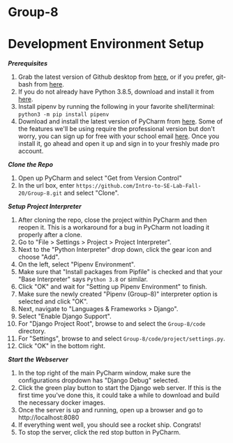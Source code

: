 # Group-8

# Development Environment Setup
***Prerequisites***
1. Grab the latest version of Github desktop from [here][7], or if you prefer, git-bash from [here][3].
2. If you do not already have Python 3.8.5, download and install it from [here][6].
3. Install pipenv by running the following in your favorite shell/terminal: ```python3 -m pip install pipenv```
4. Download and install the latest version of PyCharm from [here][4]. Some of the features we'll be using require the professional version but don't worry, you can sign up for free with your school email [here][5]. Once you install it, go ahead and open it up and sign in to your freshly made pro account.

[1]: https://download.docker.com/win/stable/Docker%20Desktop%20Installer.exe
[2]: https://docs.docker.com/docker-for-windows/install-windows-home/
[3]: https://git-scm.com/download/win
[4]: https://www.jetbrains.com/pycharm/download/download-thanks.html?platform=win
[5]: https://www.jetbrains.com/shop/eform/students
[6]: https://www.python.org/ftp/python/3.8.5/python-3.8.5-amd64.exe
[7]: https://central.github.com/deployments/desktop/desktop/latest/win32

***Clone the Repo***
1. Open up PyCharm and select "Get from Version Control"
2. In the url box, enter `https://github.com/Intro-to-SE-Lab-Fall-20/Group-8.git` and select "Clone".

***Setup Project Interpreter***
1. After cloning the repo, close the project within PyCharm and then reopen it. This is a workaround for a bug in PyCharm not loading it properly after a clone.
1. Go to "File > Settings > Project > Project Interpreter".
2. Next to the "Python Interpreter" drop down, click the gear icon and choose "Add".
3. On the left, select "Pipenv Environment".
4. Make sure that "Install packages from Pipfile" is checked and that your "Base Interpreter" says `Python 3.8` or similar.
5. Click "OK" and wait for "Setting up Pipenv Environment" to finish.
6. Make sure the newly created "Pipenv (Group-8)" interpreter option is selected and click "OK".
6. Next, navigate to "Languages & Frameworks > Django".
7. Select "Enable Django Support".
8. For "Django Project Root", browse to and select the `Group-8/code` directory.
9. For "Settings", browse to and select `Group-8/code/project/settings.py`.
10. Click "OK" in the bottom right.

***Start the Webserver***
1. In the top right of the main PyCharm window, make sure the configurations dropdown has "Django Debug" selected.
2. Click the green play button to start the Django web server. If this is the first time you've done this, it could take a while to download and build the necessary docker images.
3. Once the server is up and running, open up a browser and go to http://localhost:8080
4. If everything went well, you should see a rocket ship. Congrats!
5. To stop the server, click the red stop button in PyCharm.
